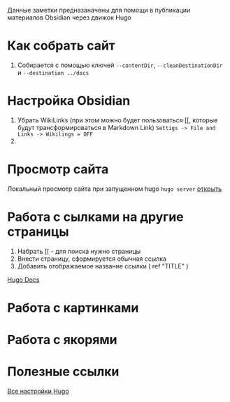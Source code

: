Данные заметки предназаначены для помощи в публикации материалов Obsidian через движок Hugo

# Как собрать сайт
1. Собирается с помощью ключей `--contentDir`, `--cleanDestinationDir` и `--destination ../docs`
# Настройка Obsidian
1. Убрать WikiLinks (при этом можно будет пользоваться [[, которые будут трансформироваться в Markdown Link) `Settigs -> File and Links -> Wikilings = OFF`
2. 


# Просмотр сайта
Локальный просмотр сайта при запущенном hugo `hugo server` [открыть](http://localhost:1313)
# Работа с сылками на другие страницы
1. Набрать [[ - для поиска нужно страницы
2. Внести страницу, сформируется обычная ссылка
3. Добавить отображаемое название ссылки ( ref "TITLE" )

[Hugo Docs](https://gohugo.io/render-hooks/images/)

# Работа с картинками


# Работа с якорями

# Полезные ссылки
[Все настройки Hugo](https://gohugo.io/configuration/all/#ignorefiles)